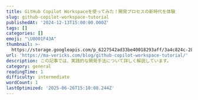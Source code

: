 ```yaml
---
title: GitHub Copilot Workspaceを使ってみた！開発プロセスの新時代を体験
slug: github-copilot-workspace-tutorial
publishedAt: '2024-12-13T15:00:00.000Z'
tags: []
categories: []
emoji: "\U0001F43A"
thumbnail: >-
  https://storage.googleapis.com/p_6227542ad33be40018293aff/3a4c824c-28d1-433c-9fe1-7ed297ce9576/github-copilot-workspace-tutorial.png
url: 'https://ma-vericks.com/blog/github-copilot-workspace-tutorial/'
description: この記事では、実践的な開発手法について詳しく解説しています。
category: general
readingTime: 1
difficulty: intermediate
wordCount: 1
lastOptimized: '2025-06-26T15:10:08.244Z'
---
```


